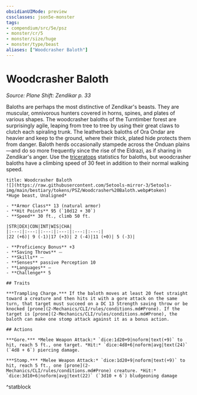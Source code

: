 ```yaml
---
obsidianUIMode: preview
cssclasses: json5e-monster
tags:
- compendium/src/5e/psz
- monster/cr/5
- monster/size/huge
- monster/type/beast
aliases: ["Woodcrasher Baloth"]
---
```

# Woodcrasher Baloth
*Source: Plane Shift: Zendikar p. 33*  

Baloths are perhaps the most distinctive of Zendikar's beasts. They are muscular, omnivorous hunters covered in horns, spines, and plates of various shapes. The woodcrasher baloths of the Turntimber forest are surprisingly agile, leaping from tree to tree by using their great claws to clutch each spiraling trunk. The leatherback baloths of Ora Ondar are heavier and keep to the ground, where their thick, plated hide protects them from danger. Baloth herds occasionally stampede across the Onduan plains—and do so more frequently since the rise of the Eldrazi, as if sharing in Zendikar's anger. Use the [triceratops](2-Mechanics/CLI/bestiary/beast/triceratops.md) statistics for baloths, but woodcrasher baloths have a climbing speed of 30 feet in addition to their normal walking speed.

```ad-statblock
title: Woodcrasher Baloth
![](https://raw.githubusercontent.com/5etools-mirror-3/5etools-img/main/bestiary/tokens/PSZ/Woodcrasher%20Baloth.webp#token)
*Huge beast, Unaligned*

- **Armor Class** 13 (natural armor)
- **Hit Points** 95 (`10d12 + 30`)
- **Speed** 30 ft., climb 50 ft.

|STR|DEX|CON|INT|WIS|CHA|
|:---:|:---:|:---:|:---:|:---:|:---:|
|22 (+6)| 9 (-1)|17 (+3)| 2 (-4)|11 (+0)| 5 (-3)|

- **Proficiency Bonus** +3
- **Saving Throws** ⏤
- **Skills** ⏤
- **Senses** passive Perception 10
- **Languages** —
- **Challenge** 5

## Traits

***Trampling Charge.*** If the baloth moves at least 20 feet straight toward a creature and then hits it with a gore attack on the same turn, that target must succeed on a DC 13 Strength saving throw or be knocked [prone](2-Mechanics/CLI/rules/conditions.md#Prone). If the target is [prone](2-Mechanics/CLI/rules/conditions.md#Prone), the baloth can make one stomp attack against it as a bonus action.

## Actions

***Gore.*** *Melee Weapon Attack:* `dice:1d20+9|noform|text(+9)` to hit, reach 5 ft., one target. *Hit:* `dice:4d8+6|noform|avg|text(24)` (`4d8 + 6`) piercing damage.

***Stomp.*** *Melee Weapon Attack:* `dice:1d20+9|noform|text(+9)` to hit, reach 5 ft., one [prone](2-Mechanics/CLI/rules/conditions.md#Prone) creature. *Hit:* `dice:3d10+6|noform|avg|text(22)` (`3d10 + 6`) bludgeoning damage
```
^statblock